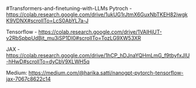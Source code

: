 #Transformers-and-finetuning-with-LLMs
  Pytroch - https://colab.research.google.com/drive/1ukUG1rJtmX6GuxNbTKEH82jwgkK9VDNX#scrollTo=LcS0AbYL7a-J
  
  Tensorflow - https://colab.research.google.com/drive/1VAIHjUT-v2RbSpbpUdBjt_mu3iSP1DI0#scrollTo=TozLG9XW53XR
  
  
  JAX - https://colab.research.google.com/drive/1hCP_hDJnaYQHmLmG_f9tbyfxJlU-hHwD#scrollTo=dyCbV9XLWH5q

  Medium: https://medium.com/@harika.satti/nanogpt-pytorch-tensorflow-jax-7067c8622c14
  
